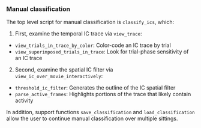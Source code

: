 ### Manual classification

The top level script for manual classification is `classify_ics`, which:

1. First, examine the temporal IC trace via `view_trace`:
  * `view_trials_in_trace_by_color`: Color-code an IC trace by trial
  * `view_superimposed_trials_in_trace`: Look for trial-phase sensitivity of an IC trace
2. Second, examine the spatial IC filter via `view_ic_over_movie_interactively`:
  * `threshold_ic_filter`: Generates the outline of the IC spatial filter
  * `parse_active_frames`: Highlights portions of the trace that likely contain activity
 
In addition, support functions `save_classification` and `load_classification` allow the user to continue manual classification over multiple sittings.
